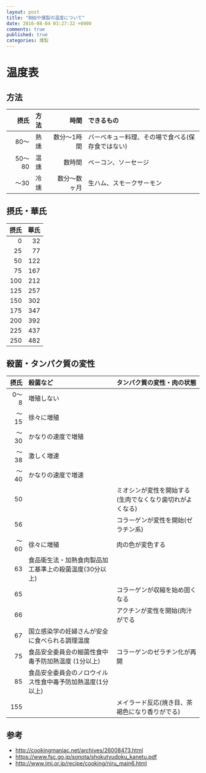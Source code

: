 ```yaml
---
layout: post
title: "BBQや燻製の温度について"
date: 2016-08-04 03:27:32 +0900
comments: true
published: true
categories: 燻製
---
```


# 温度表

## 方法

摂氏 | 方法 | 時間 | できるもの
----:|:-----|-----:|:----
80〜 | 熱燻 | 数分〜1時間 | バーベキュー料理、その場で食べる(保存食ではない)
50〜80 | 温燻 | 数時間 | ベーコン、ソーセージ
〜30 | 冷燻 | 数分〜数ヶ月 | 生ハム、スモークサーモン

## 摂氏・華氏

摂氏 | 華氏
----:|---:
   0 | 32
25 | 77
50 | 122
75 | 167
100 | 212
125 | 257
150 | 302
175 | 347
200 | 392
225 | 437
250 | 482


## 殺菌・タンパク質の変性

摂氏 | 殺菌など | タンパク質の変性・肉の状態
----:|:---|:---
0〜8 |  増殖しない | 
 〜15 | 徐々に増殖 | 
 〜30 | かなりの速度で増殖 |
 〜38 | 激しく増速 |
 〜40 | かなりの速度で増速 |
   50 |  | ミオシンが変性を開始する(生肉でなくなり歯切れがよくなる)
   56 |  | コラーゲンが変性を開始(ゼラチン系)
〜60 | 徐々に増殖 | 肉の色が変色する
   63 | 食品衛生法・加熱食肉製品加工基準上の殺菌温度(30分以上) | 
   65 | | コラーゲンが収縮を始め固くなる
   66 | | アクチンが変性を開始(肉汁がでる
   67 | 国立感染学の妊婦さんが安全に食べられる調理温度 |
   75 | 食品安全委員会の細菌性食中毒予防加熱温度 (1分以上) |  コラーゲンのゼラチン化が再開
   85 | 食品安全委員会のノロウイルス性食中毒予防加熱温度(1分以上) | 
155 | | メイラード反応(焼き目、茶褐色になり香りがでる)


## 参考
 - http://cookingmaniac.net/archives/26008473.html
 - https://www.fsc.go.jp/sonota/shokutyudoku_kanetu.pdf
 - http://www.jmi.or.jp/recipe/cooking/niru_main6.html
